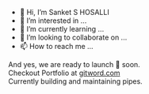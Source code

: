 - 👋 Hi, I’m Sanket S HOSALLI
- 👀 I’m interested in ...
- 🌱 I’m currently learning ...
- 💞️ I’m looking to collaborate on ...
- 📫 How to reach me ...

<!---
shosalli/shosalli is a ✨ special ✨ repository because its `README.md` (this file) appears on your GitHub profile.
You can click the Preview link to take a look at your changes.
--->
And yes, we are ready to launch 🚀 soon.
<br />
Checkout Portfolio at [gitword.com](https://gitword.com)
<br />
Currently building and maintaining pipes.
